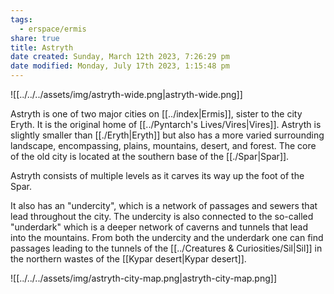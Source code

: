 ```yaml
---
tags:
  - erspace/ermis
share: true
title: Astryth
date created: Sunday, March 12th 2023, 7:26:29 pm
date modified: Monday, July 17th 2023, 1:15:48 pm
---
```


![[../../../assets/img/astryth-wide.png|astryth-wide.png]]

Astryth is one of two major cities on [[../index|Ermis]], sister to the city Eryth. It is the original home of [[../Pyntarch's Lives/Vires|Vires]]. Astryth is slightly smaller than [[./Eryth|Eryth]] but also has a more varied surrounding landscape, encompassing, plains, mountains, desert, and forest. The core of the old city is located at the southern base of the [[./Spar|Spar]]. 

Astryth consists of  multiple levels as it carves its way up the foot of the Spar. 

It also has an "undercity", which is a network of passages and sewers that lead throughout the city. The undercity is also connected to the so-called "underdark" which is a deeper network of caverns and tunnels that lead into the mountains. From both the undercity and the underdark one can find passages leading to the tunnels of the [[../Creatures & Curiosities/Sil|Sil]] in the northern wastes of the [[Kypar desert|Kypar desert]].

![[../../../assets/img/astryth-city-map.png|astryth-city-map.png]]
